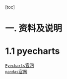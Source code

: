 
[toc]

# 一. 资料及说明
# 1.1 pyecharts
[`Pyecharts`官网](https://pyecharts.org/#/zh-cn/intro)  
[`pandas`官网](http://pandas.pydata.org/ )

